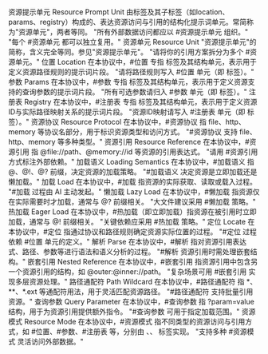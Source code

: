 <terminologies>
  <terminology>
    <zh>资源提示单元</zh>
    <en>Resource Prompt Unit</en>
    <definition>
      由<resource>标签及其子标签（如location、params、registry）构成的、表达资源访问与引用的结构化提示词单元。常简称为"资源单元"，两者等同。
    </definition>
    <examples>
      <example>"所有外部数据访问都应以 #资源提示单元 组织。"</example>
      <example>"每个 #资源单元 都可以独立复用。"</example>
    </examples>
  </terminology>
  <terminology>
    <zh>资源单元</zh>
    <en>Resource Unit</en>
    <definition>
      "资源提示单元"的简称，含义完全等同。参见"资源提示单元"。
    </definition>
    <examples>
      <example>"请将你的引用方案拆分为多个 #资源单元。"</example>
    </examples>
  </terminology>
  <terminology>
    <zh>位置</zh>
    <en>Location</en>
    <definition>
      在本协议中，#位置 专指 <location> 标签及其结构单元，表示用于定义资源路径规则的提示词片段。
    </definition>
    <examples>
      <example>"请将路径规则写入 #位置 单元（即 <location> 标签）。"</example>
    </examples>
  </terminology>
  <terminology>
    <zh>参数</zh>
    <en>Params</en>
    <definition>
      在本协议中，#参数 专指 <params> 标签及其结构单元，表示用于定义资源支持的查询参数的提示词片段。
    </definition>
    <examples>
      <example>"所有可选参数请归入 #参数 单元（即 <params> 标签）。"</example>
    </examples>
  </terminology>
  <terminology>
    <zh>注册表</zh>
    <en>Registry</en>
    <definition>
      在本协议中，#注册表 专指 <registry> 标签及其结构单元，表示用于定义资源ID与实际路径映射关系的提示词片段。
    </definition>
    <examples>
      <example>"资源ID映射请写入 #注册表 单元（即 <registry> 标签）。"</example>
    </examples>
  </terminology>
  <terminology>
    <zh>资源协议</zh>
    <en>Resource Protocol</en>
    <definition>
      在本协议中，#资源协议 指 file、http、memory 等协议名部分，用于标识资源类型和访问方式。
    </definition>
    <examples>
      <example>"#资源协议 支持 file、http、memory 等多种类型。"</example>
    </examples>
  </terminology>
  <terminology>
    <zh>资源引用</zh>
    <en>Resource Reference</en>
    <definition>
      在本协议中，#资源引用 指 @file://path、@memory://id 等资源的引用表达式。
    </definition>
    <examples>
      <example>"请用 #资源引用 方式标注外部依赖。"</example>
    </examples>
  </terminology>
  <terminology>
    <zh>加载语义</zh>
    <en>Loading Semantics</en>
    <definition>
      在本协议中，#加载语义 指 @、@!、@? 前缀，决定资源的加载策略。
    </definition>
    <examples>
      <example>"#加载语义 决定资源是立即加载还是懒加载。"</example>
    </examples>
  </terminology>
  <terminology>
    <zh>加载</zh>
    <en>Load</en>
    <definition>
      在本协议中，#加载 指资源的实际获取、读取或载入过程。
    </definition>
    <examples>
      <example>"#加载 过程由 AI 主动发起。"</example>
    </examples>
  </terminology>
  <terminology>
    <zh>懒加载</zh>
    <en>Lazy Load</en>
    <definition>
      在本协议中，#懒加载 指资源仅在实际需要时才加载，通常与 @? 前缀相关。
    </definition>
    <examples>
      <example>"大文件建议采用 #懒加载 策略。"</example>
    </examples>
  </terminology>
  <terminology>
    <zh>热加载</zh>
    <en>Eager Load</en>
    <definition>
      在本协议中，#热加载（即立即加载）指资源在被引用时立即加载，通常与 @! 前缀相关。
    </definition>
    <examples>
      <example>"关键依赖应采用 #热加载 策略。"</example>
    </examples>
  </terminology>
  <terminology>
    <zh>定位</zh>
    <en>Locate</en>
    <definition>
      在本协议中，#定位 指通过协议和路径规则确定资源实际位置的过程。
    </definition>
    <examples>
      <example>"#定位 过程依赖 #位置 单元的定义。"</example>
    </examples>
  </terminology>
  <terminology>
    <zh>解析</zh>
    <en>Parse</en>
    <definition>
      在本协议中，#解析 指对资源引用表达式、路径、参数等进行语法和语义分析的过程。
    </definition>
    <examples>
      <example>"#解析 资源引用时需处理嵌套结构。"</example>
    </examples>
  </terminology>
  <terminology>
    <zh>嵌套引用</zh>
    <en>Nested Reference</en>
    <definition>
      在本协议中，#嵌套引用 指资源引用中包含另一个资源引用的结构，如 @outer:@inner://path。
    </definition>
    <examples>
      <example>"复杂场景可用 #嵌套引用 实现多层资源处理。"</example>
    </examples>
  </terminology>
  <terminology>
    <zh>路径通配符</zh>
    <en>Path Wildcard</en>
    <definition>
      在本协议中，#路径通配符 指 *、**、*.ext 等通配符用法，用于灵活匹配资源路径。
    </definition>
    <examples>
      <example>"#路径通配符 支持批量引用资源。"</example>
    </examples>
  </terminology>
  <terminology>
    <zh>查询参数</zh>
    <en>Query Parameter</en>
    <definition>
      在本协议中，#查询参数 指 ?param=value 结构，用于为资源引用提供额外指令。
    </definition>
    <examples>
      <example>"#查询参数 可用于指定加载范围。"</example>
    </examples>
  </terminology>
  <terminology>
    <zh>资源模式</zh>
    <en>Resource Mode</en>
    <definition>
      在本协议中，#资源模式 指不同类型的资源访问与引用方式，如 #位置、#参数、#注册表 等，分别由 <location>、<params>、<registry> 标签实现。
    </definition>
    <examples>
      <example>"支持多种 #资源模式 灵活访问外部数据。"</example>
    </examples>
  </terminology>
</terminologies> 